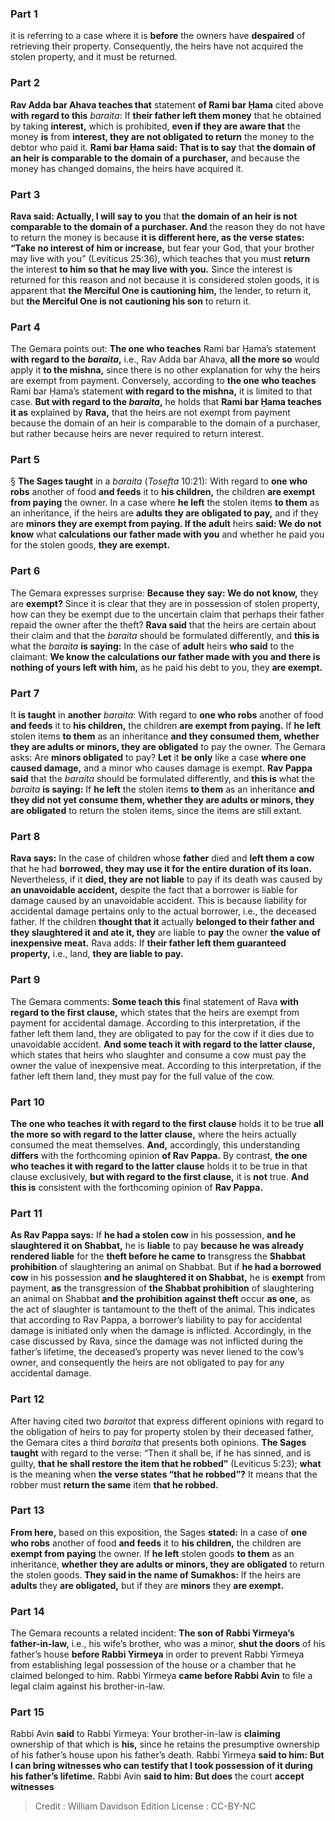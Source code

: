 
### Part 1
it is referring to a case where it is <b>before</b> the owners have <b>despaired</b> of retrieving their property. Consequently, the heirs have not acquired the stolen property, and it must be returned.

### Part 2
<b>Rav Adda bar Ahava teaches that</b> statement <b>of Rami bar Ḥama</b> cited above <b>with regard to this</b> <i>baraita</i>: If <b>their father left them money</b> that he obtained by taking <b>interest,</b> which is prohibited, <b>even if they are aware that</b> the money <b>is</b> from <b>interest, they are not obligated to return</b> the money to the debtor who paid it. <b>Rami bar Ḥama said: That is to say</b> that <b>the domain of an heir is comparable to the domain of a purchaser,</b> and because the money has changed domains, the heirs have acquired it.

### Part 3
<b>Rava said: Actually, I will say to you</b> that <b>the domain of an heir is not comparable to the domain of a purchaser. And</b> the reason they do not have to return the money is because <b>it is different here, as the verse states: “Take no interest of him or increase,</b> but fear your God, that your brother may live with you” (Leviticus 25:36), which teaches that you must <b>return</b> the interest <b>to him so that he may live with you.</b> Since the interest is returned for this reason and not because it is considered stolen goods, it is apparent that <b>the Merciful One is cautioning him,</b> the lender, to return it, but <b>the Merciful One is not cautioning his son</b> to return it.

### Part 4
The Gemara points out: <b>The one who teaches</b> Rami bar Ḥama’s statement <b>with regard to the <i>baraita</i>,</b> i.e., Rav Adda bar Ahava, <b>all the more so</b> would apply it <b>to the mishna,</b> since there is no other explanation for why the heirs are exempt from payment. Conversely, according to <b>the one who teaches</b> Rami bar Ḥama’s statement <b>with regard to the mishna,</b> it is limited to that case. <b>But with regard to the <i>baraita</i>,</b> he holds that <b>Rami bar Ḥama teaches it as</b> explained by <b>Rava,</b> that the heirs are not exempt from payment because the domain of an heir is comparable to the domain of a purchaser, but rather because heirs are never required to return interest.

### Part 5
§ <b>The Sages taught</b> in a <i>baraita</i> (<i>Tosefta</i> 10:21): With regard to <b>one who robs</b> another of food <b>and feeds</b> it to <b>his children,</b> the children <b>are exempt from paying</b> the owner. In a case where <b>he left</b> the stolen items <b>to them</b> as an inheritance, if the heirs are <b>adults they are obligated to pay,</b> and if they are <b>minors they are exempt from paying. If the adult</b> heirs <b>said: We do not know</b> what <b>calculations our father made with you</b> and whether he paid you for the stolen goods, <b>they are exempt.</b>

### Part 6
The Gemara expresses surprise: <b>Because they say: We do not know,</b> they are <b>exempt?</b> Since it is clear that they are in possession of stolen property, how can they be exempt due to the uncertain claim that perhaps their father repaid the owner after the theft? <b>Rava said</b> that the heirs are certain about their claim and that the <i>baraita</i> should be formulated differently, and <b>this is</b> what the <i>baraita</i> <b>is saying:</b> In the case of <b>adult</b> heirs <b>who said</b> to the claimant: <b>We know the calculations our father made with you and there is nothing of yours left with him,</b> as he paid his debt to you, they <b>are exempt.</b>

### Part 7
It <b>is taught</b> in <b>another</b> <i>baraita</i>: With regard to <b>one who robs</b> another of food <b>and feeds</b> it to <b>his children,</b> the children <b>are exempt from paying.</b> If <b>he left</b> stolen items <b>to them</b> as an inheritance <b>and they consumed them, whether they are adults or minors, they are obligated</b> to pay the owner. The Gemara asks: Are <b>minors obligated</b> to pay? <b>Let</b> it <b>be only</b> like a case <b>where one caused damage,</b> and a minor who causes damage is exempt. <b>Rav Pappa said</b> that the <i>baraita</i> should be formulated differently, and <b>this is</b> what the <i>baraita</i> <b>is saying:</b> If <b>he left</b> the stolen items <b>to them</b> as an inheritance <b>and they did not yet consume them, whether they are adults or minors, they are obligated</b> to return the stolen items, since the items are still extant.

### Part 8
<b>Rava says:</b> In the case of children whose <b>father</b> died and <b>left them a cow</b> that he had <b>borrowed, they may use it for the entire duration of its loan.</b> Nevertheless, if it <b>died, they are not liable</b> to pay if its death was caused by <b>an unavoidable accident,</b> despite the fact that a borrower is liable for damage caused by an unavoidable accident. This is because liability for accidental damage pertains only to the actual borrower, i.e., the deceased father. If the children <b>thought that it</b> actually <b>belonged to their father and they slaughtered it and ate it, they</b> are liable to <b>pay</b> the owner <b>the value of inexpensive meat.</b> Rava adds: If <b>their father left them guaranteed property,</b> i.e., land, <b>they are liable to pay.</b>

### Part 9
The Gemara comments: <b>Some teach this</b> final statement of Rava <b>with regard to the first clause,</b> which states that the heirs are exempt from payment for accidental damage. According to this interpretation, if the father left them land, they are obligated to pay for the cow if it dies due to unavoidable accident. <b>And some teach it with regard to the latter clause,</b> which states that heirs who slaughter and consume a cow must pay the owner the value of inexpensive meat. According to this interpretation, if the father left them land, they must pay for the full value of the cow.

### Part 10
<b>The one who teaches it with regard to the first clause</b> holds it to be true <b>all the more so with regard to the latter clause,</b> where the heirs actually consumed the meat themselves. <b>And,</b> accordingly, this understanding <b>differs</b> with the forthcoming opinion <b>of Rav Pappa.</b> By contrast, <b>the one who teaches it with regard to the latter clause</b> holds it to be true in that clause exclusively, <b>but with regard to the first clause,</b> it is <b>not</b> true. <b>And this is</b> consistent with the forthcoming opinion of <b>Rav Pappa.</b>

### Part 11
<b>As Rav Pappa says:</b> If <b>he had a stolen cow</b> in his possession, <b>and he slaughtered it on Shabbat,</b> he is <b>liable</b> to pay <b>because he was already rendered liable</b> for the <b>theft before he came to</b> transgress the <b>Shabbat prohibition</b> of slaughtering an animal on Shabbat. But if <b>he had a borrowed cow</b> in his possession <b>and he slaughtered it on Shabbat,</b> he is <b>exempt</b> from payment, <b>as</b> the transgression of <b>the Shabbat prohibition</b> of slaughtering an animal on Shabbat <b>and the prohibition against theft</b> occur <b>as one,</b> as the act of slaughter is tantamount to the theft of the animal. This indicates that according to Rav Pappa, a borrower’s liability to pay for accidental damage is initiated only when the damage is inflicted. Accordingly, in the case discussed by Rava, since the damage was not inflicted during the father’s lifetime, the deceased’s property was never liened to the cow’s owner, and consequently the heirs are not obligated to pay for any accidental damage.

### Part 12
After having cited two <i>baraitot</i> that express different opinions with regard to the obligation of heirs to pay for property stolen by their deceased father, the Gemara cites a third <i>baraita</i> that presents both opinions. <b>The Sages taught</b> with regard to the verse: “Then it shall be, if he has sinned, and is guilty, <b>that he shall restore the item that he robbed”</b> (Leviticus 5:23); <b>what</b> is the meaning when <b>the verse states “that he robbed”?</b> It means that the robber must <b>return the same</b> item <b>that he robbed.</b>

### Part 13
<b>From here,</b> based on this exposition, the Sages <b>stated:</b> In a case of <b>one who robs</b> another of food <b>and feeds</b> it to <b>his children,</b> the children are <b>exempt from paying</b> the owner. If <b>he left</b> stolen goods <b>to them</b> as an inheritance, <b>whether they are adults or minors, they are obligated</b> to return the stolen goods. <b>They said in the name of Sumakhos:</b> If the heirs are <b>adults</b> they <b>are obligated,</b> but if they are <b>minors</b> they <b>are exempt.</b>

### Part 14
The Gemara recounts a related incident: <b>The son of Rabbi Yirmeya’s father-in-law,</b> i.e., his wife’s brother, who was a minor, <b>shut the doors</b> of his father’s house <b>before Rabbi Yirmeya</b> in order to prevent Rabbi Yirmeya from establishing legal possession of the house or a chamber that he claimed belonged to him. Rabbi Yirmeya <b>came before Rabbi Avin</b> to file a legal claim against his brother-in-law.

### Part 15
Rabbi Avin <b>said</b> to Rabbi Yirmeya: Your brother-in-law is <b>claiming</b> ownership of that which is <b>his,</b> since he retains the presumptive ownership of his father’s house upon his father’s death. Rabbi Yirmeya <b>said to him: But I can bring witnesses who can testify that I took possession of it during his father’s lifetime.</b> Rabbi Avin <b>said to him: But does</b> the court <b>accept witnesses</b>

>Credit : William Davidson Edition
>License : CC-BY-NC